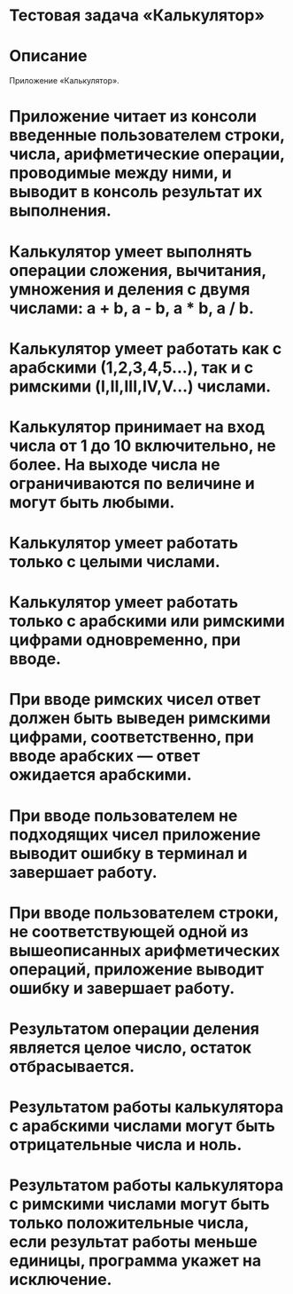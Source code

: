 # Тестовая задача «Калькулятор»

# Описание 
Приложение «Калькулятор». 

# Приложение читает из консоли введенные пользователем строки, числа, арифметические операции, проводимые между ними, и выводит в консоль результат их выполнения.

# Калькулятор умеет выполнять операции сложения, вычитания, умножения и деления с двумя числами: a + b, a - b, a * b, a / b. 

# Калькулятор умеет работать как с арабскими (1,2,3,4,5…), так и с римскими (I,II,III,IV,V…) числами.

# Калькулятор принимает на вход числа от 1 до 10 включительно, не более. На выходе числа не ограничиваются по величине и могут быть любыми.

# Калькулятор умеет работать только с целыми числами.

# Калькулятор умеет работать только с арабскими или римскими цифрами одновременно, при вводе.

# При вводе римских чисел ответ должен быть выведен римскими цифрами, соответственно, при вводе арабских — ответ ожидается арабскими.

# При вводе пользователем не подходящих чисел приложение выводит ошибку в терминал и завершает работу.

# При вводе пользователем строки, не соответствующей одной из вышеописанных арифметических операций, приложение выводит ошибку и завершает работу.

# Результатом операции деления является целое число, остаток отбрасывается.

# Результатом работы калькулятора с арабскими числами могут быть отрицательные числа и ноль. 

# Результатом работы калькулятора с римскими числами могут быть только положительные числа, если результат работы меньше единицы, программа укажет на исключение.